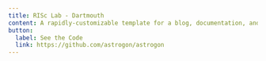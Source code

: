 ```yaml
---
title: RISc Lab - Dartmouth
content: A rapidly-customizable template for a blog, documentation, and more.
button:
  label: See the Code
  link: https://github.com/astrogon/astrogon
---
```


